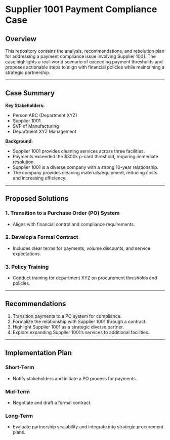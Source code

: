 # Supplier 1001 Payment Compliance Case

## Overview
This repository contains the analysis, recommendations, and resolution plan for addressing a payment compliance issue involving Supplier 1001. The case highlights a real-world scenario of exceeding payment thresholds and proposes actionable steps to align with financial policies while maintaining a strategic partnership.

---

## Case Summary
**Key Stakeholders:**
- Person ABC (Department XYZ)
- Supplier 1001
- SVP of Manufacturing
- Department XYZ Management

**Background:**
- Supplier 1001 provides cleaning services across three facilities.
- Payments exceeded the $300k p-card threshold, requiring immediate resolution.
- Supplier 1001 is a diverse company with a strong 10-year relationship.
- The company provides cleaning materials/equipment, reducing costs and increasing efficiency.

---

## Proposed Solutions
### 1. Transition to a Purchase Order (PO) System
- Aligns with financial control and compliance requirements.
  
### 2. Develop a Formal Contract
- Includes clear terms for payments, volume discounts, and service expectations.

### 3. Policy Training
- Conduct training for department XYZ on procurement thresholds and policies.

---

## Recommendations
1. Transition payments to a PO system for compliance.
2. Formalize the relationship with Supplier 1001 through a contract.
3. Highlight Supplier 1001 as a strategic diverse partner.
4. Explore expanding Supplier 1001’s services to additional facilities.

---

## Implementation Plan
### Short-Term
- Notify stakeholders and initiate a PO process for payments.

### Mid-Term
- Negotiate and draft a formal contract.

### Long-Term
- Evaluate partnership scalability and integrate into strategic procurement plans.



